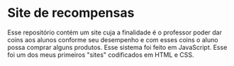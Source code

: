 # Site de recompensas
Esse repositório contém um site cuja a finalidade é o professor poder dar coins aos alunos conforme seu desempenho e com esses coins o aluno possa comprar alguns produtos.
Esse sistema foi feito em JavaScript. Esse foi um dos meus primeiros "sites" codificados em HTML e CSS.
